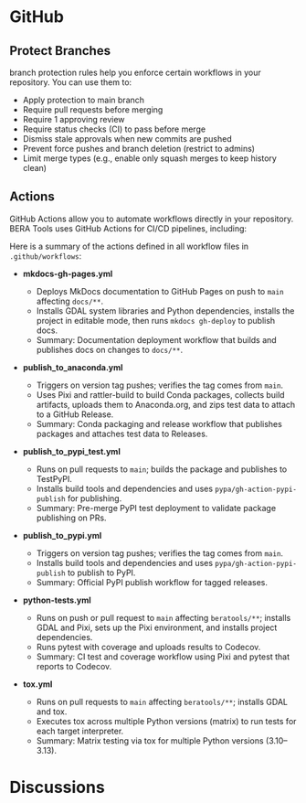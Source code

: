 # GitHub

## Protect Branches

branch protection rules help you enforce certain workflows in your repository. You can use them to:
- Apply protection to main branch
- Require pull requests before merging
- Require 1 approving review
- Require status checks (CI) to pass before merge
- Dismiss stale approvals when new commits are pushed
- Prevent force pushes and branch deletion (restrict to admins)
- Limit merge types (e.g., enable only squash merges to keep history clean)


## Actions

GitHub Actions allow you to automate workflows directly in your repository. 
BERA Tools uses GitHub Actions for CI/CD pipelines, including:

Here is a summary of the actions defined in all workflow files in `.github/workflows`:

- __mkdocs-gh-pages.yml__  
    - Deploys MkDocs documentation to GitHub Pages on push to `main` affecting `docs/**`.
    - Installs GDAL system libraries and Python dependencies, installs the project in editable mode, then runs `mkdocs gh-deploy` to publish docs.
    - Summary: Documentation deployment workflow that builds and publishes docs on changes to `docs/**`.

- __publish_to_anaconda.yml__  
    - Triggers on version tag pushes; verifies the tag comes from `main`.
    - Uses Pixi and rattler-build to build Conda packages, collects build artifacts, uploads them to Anaconda.org, and zips test data to attach to a GitHub Release.
    - Summary: Conda packaging and release workflow that publishes packages and attaches test data to Releases.

- __publish_to_pypi_test.yml__  
    - Runs on pull requests to `main`; builds the package and publishes to TestPyPI.
    - Installs build tools and dependencies and uses `pypa/gh-action-pypi-publish` for publishing.
    - Summary: Pre-merge PyPI test deployment to validate package publishing on PRs.

- __publish_to_pypi.yml__  
    - Triggers on version tag pushes; verifies the tag comes from `main`.
    - Installs build tools and dependencies and uses `pypa/gh-action-pypi-publish` to publish to PyPI.
    - Summary: Official PyPI publish workflow for tagged releases.

- __python-tests.yml__  
    - Runs on push or pull request to `main` affecting `beratools/**`; installs GDAL and Pixi, sets up the Pixi environment, and installs project dependencies.
    - Runs pytest with coverage and uploads results to Codecov.
    - Summary: CI test and coverage workflow using Pixi and pytest that reports to Codecov.

- __tox.yml__  
    - Runs on pull requests to `main` affecting `beratools/**`; installs GDAL and tox.
    - Executes tox across multiple Python versions (matrix) to run tests for each target interpreter.
    - Summary: Matrix testing via tox for multiple Python versions (3.10–3.13).

# Discussions